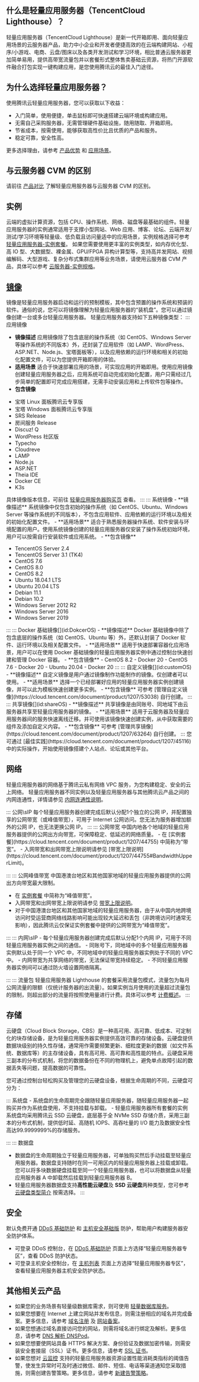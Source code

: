 ## 什么是轻量应用服务器（TencentCloud Lighthouse）？

轻量应用服务器（TencentCloud Lighthouse）是新一代开箱即用、面向轻量应用场景的云服务器产品，助力中小企业和开发者便捷高效的在云端构建网站、小程序/小游戏、电商、云盘/图床以及各类开发测试和学习环境，相比普通云服务器更加简单易用，提供高带宽流量包并以套餐形式整体售卖基础云资源，将热门开源软件融合打包实现一键构建应用，是您使用腾讯云的最佳入门途径。


## 为什么选择轻量应用服务器？

使用腾讯云轻量应用服务器，您可以获取以下收益：
- 入门简单，使用便捷，单击鼠标即可快速搭建云端环境或构建应用。
- 无需自己采购服务器，无需管理硬件基础设施，随用随取、开箱即用。
- 节省成本，按需使用，能够获取高性价比且优质的产品和服务。
- 稳定可靠，安全性高。

更多选择理由，请参考 [产品优势](https://cloud.tencent.com/document/product/1207/44362) 和 [应用场景](https://cloud.tencent.com/document/product/1207/44363)。

## 与云服务器 CVM 的区别
请前往 [产品对比](https://cloud.tencent.com/document/product/1207/44375) 了解轻量应用服务器与云服务器 CVM 的区别。

## 实例

云端的虚拟计算资源，包括 CPU、操作系统、网络、磁盘等最基础的组件。轻量应用服务器的实例通常适用于支撑小型网站、Web 应用、博客、论坛、云端开发/测试/学习环境等轻量级、低负载且访问量适中的应用场景，实例规格选择可参考 [轻量应用服务器-实例套餐](https://cloud.tencent.com/document/product/1207/44755)。
如果您需要使用更丰富的实例类型，如内存优化型、高 IO 型、大数据型、裸金属、GPU/FPGA 异构计算型等，支持高并发网站、视频编解码、大型游戏、复杂分布式集群应用等业务场景，请使用云服务器 CVM 产品，具体可以参考 [云服务器-实例规格](https://cloud.tencent.com/document/product/213/11518)。

## [镜像](id:OS)
镜像是轻量应用服务器启动和运行的预制模板，其中包含预置的操作系统和预装的软件。通俗的说，您可以将镜像理解为轻量应用服务器的“装机盘”。您可以通过镜像创建一台或多台轻量应用服务器。
轻量应用服务器支持如下五种镜像类型：
<dx-tabs>
::: 应用镜像[](id:appOS)
- **镜像描述**
应用镜像除了包含底层的操作系统（如 CentOS、Windows Server 等操作系统的不同版本）外，还封装了应用软件（如 LAMP、WordPress、ASP.NET、Node.js、宝塔面板等），以及应用依赖的运行环境和相关的初始化配置文件，可以为您提供开箱即用的体验。
- **适用场景**
适合于快速部署应用的场景，可实现应用的开箱即用。使用应用镜像创建轻量应用服务器之后，应用系统可自动完成初始化配置，用户只需经过几步简单的配置即可完成应用搭建，无需手动安装应用和上传软件包等操作。
- **包含镜像**
<ul class="params">
<li>宝塔 Linux 面板腾讯云专享版</li>
<li>宝塔 Windows 面板腾讯云专享版</li>
<li>SRS Release </li>
<li>房间服务 Release </li>
<li>Discuz! Q </li>
<li>WordPress 社区版</li>
<li>Typecho</li>
<li>Cloudreve</li>
<li>LAMP</li>
<li>Node.js</li>
<li>ASP.NET</li>
<li>Theia IDE</li>
<li>Docker CE</li>
<li>K3s</li>
</ul>
具体镜像版本信息，可前往 <a href="https://buy.cloud.tencent.com/lighthouse?buy_from=lh-doc">轻量应用服务器购买页</a> 查看。
:::
::: 系统镜像
- **镜像描述**
系统镜像中仅包含初始的操作系统（如 CentOS、Ubuntu、Windows Server 等操作系统的不同版本），不包含应用软件、应用依赖的运行环境以及相关的初始化配置文件。 
- **适用场景**
适合于熟悉服务器操作系统、软件安装与环境配置的用户。使用系统镜像创建的轻量应用服务器仅安装了操作系统初始环境，用户可以按需自行安装软件或应用系统。
- **包含镜像**
<ul class="params">
<li>TencentOS Server 2.4</li>
<li>TencentOS Server 3.1 (TK4)</li>
<li>CentOS 7.6</li>
<li>CentOS 8.0</li>
<li>CentOS 8.2</li>
<li>Ubuntu 18.04.1 LTS</li>
<li>Ubuntu 20.04 LTS</li>
<li>Debian 11.1</li>
<li>Debian 10.2</li>
<li>Windows Server 2012 R2</li>
<li>Windows Server 2016</li>
<li>Windows Server 2019</li>
</ul>
:::
::: Docker 基础镜像[](id:DokcerOS)
- **镜像描述**
Docker 基础镜像中除了包含底层的操作系统（如 CentOS、Ubuntu 等）外，还默认封装了 Docker 软件、运行环境以及相关配置文件。
- **适用场景**
适用于快速部署容器化应用场景，用户可以在使用 Docker 基础镜像的轻量应用服务器实例中通过控制台快速创建和管理 Docker 容器。
- **包含镜像**
  - CentOS 8.2 - Docker 20
  - CentOS 7.6 - Docker 20
  - Ubuntu 20.04 - Docker 20
  :::
  ::: 自定义镜像[](id:customOS)
- **镜像描述**
自定义镜像是用户通过镜像制作功能制作的镜像。仅创建者可以使用。
- **适用场景**
选择一个已经部署好应用的轻量应用服务器实例创建镜像，并可以此为模板快速创建更多实例。
- **包含镜像**
可参考 [管理自定义镜像](https://cloud.tencent.com/document/product/1207/53038) 自行创建。
:::
::: 共享镜像[](id:shareOS)
- **镜像描述**
共享镜像是由同账号、同地域下由云服务器共享至轻量应用服务器的镜像。
- **适用场景**
适用于云服务器及轻量应用服务器间的服务快速离线迁移。并可使用该镜像快速创建实例，从中获取需要的组件及添加自定义内容。
- **包含镜像**
可参考 [管理共享镜像](https://cloud.tencent.com/document/product/1207/63264) 自行创建。
:::
</dx-tabs>

<dx-alert infotype="explain" title="">
您可通过 [最佳实践](https://cloud.tencent.com/document/product/1207/45116) 中的实际操作，开始使用镜像搭建个人站点、论坛或其他平台。
</dx-alert>

## 网络

轻量应用服务器的网络基于腾讯云私有网络 VPC 服务，为您构建稳定、安全的云上网络。
<dx-alert infotype="explain" title="">
轻量应用服务器不同实例以及轻量应用服务器与其他腾讯云产品之间的内网连通性，详情请参见 [内网连通性说明](https://cloud.tencent.com/document/product/1207/50103#IntranetUnicom)。
</dx-alert>

<dx-accordion>
::: 公网\sIP
每个轻量应用服务器创建完成后默认分配1个独立的公网 IP，并配置独享的公网带宽（或峰值带宽），可用于 Internet 公网访问。您无法为服务器增加额外的公网 IP，也无法更换公网 IP。
:::
::: 公网带宽
中国内地各个地域的轻量应用服务器提供的公网出方向带宽，可保障稳定、低延迟的网络质量。


<dx-alert infotype="explain" title="">
- 在 [实例套餐](https://cloud.tencent.com/document/product/1207/44755) 中简称为“带宽”。
- 入网带宽和出网带宽上限说明请参见 [带宽上限说明](https://cloud.tencent.com/document/product/1207/44755#BandwidthUpperLimit)。
</dx-alert>

:::
::: 公网峰值带宽
中国港澳台地区和其他国家地域的轻量应用服务器提供的公网出方向带宽最大限制。
<dx-alert infotype="explain" title="">
- 在 [实例套餐](https://cloud.tencent.com/document/product/1207/44755) 中简称为“峰值带宽”。
- 入网带宽和出网带宽上限说明请参见 [带宽上限说明](https://cloud.tencent.com/document/product/1207/44755#BandwidthUpperLimit)。
- 对于中国港澳台地区和其他国家地域的轻量应用服务器，由于从中国内地跨境访问时受运营商网络线路影响可能出现较大延迟和丢包（非跨境访问时通常无影响），因此腾讯云仅保证实例套餐中提供的公网带宽为“峰值带宽”。
</dx-alert>
:::
::: 内网\sIP
- 每个轻量应用服务器创建完成后默认分配1个内网 IP，可用于不同轻量应用服务器实例之间的通信。
- 同账号下，同地域中的多个轻量应用服务器实例默认处于同一个 VPC 中，不同地域中的轻量应用服务器实例处于不同的 VPC 中。
- 内网带宽为共享网络的带宽，无法保证带宽持续稳定。
- 不同轻量应用服务器实例间可以通过防火墙设置网络隔离。

:::
::: 流量包
轻量应用服务器 Lighthouse 的套餐采用流量包模式，流量包为每月公网流量的限额（仅统计服务器的出流量）。如果实例当月使用的流量超过流量包的限制，则超出部分的流量将按照使用量进行计费。具体可以参考 [计费概述](https://cloud.tencent.com/document/product/1207/44368)。
:::
</dx-accordion>

## 存储
云硬盘（Cloud Block Storage，CBS）是一种高可用、高可靠、低成本、可定制化的块存储设备，是为轻量应用服务器实例提供高效可靠的存储设备。云硬盘提供数据块级别的持久性存储，通常用作需要频繁更新、细粒度更新的数据（如文件系统、数据库等）的主存储设备，具有高可用、高可靠和高性能的特点。云硬盘采用三副本的分布式机制，将您的数据备份在不同的物理机上，避免单点故障引起的数据丢失等问题，提高数据的可靠性。

您可通过控制台轻松购买及管理您的云硬盘设备，根据生命周期的不同，云硬盘可分为：

<dx-accordion>
::: 系统盘
- 系统盘的生命周期完全跟随轻量应用服务器，随轻量应用服务器一起购买并作为系统盘使用，不支持挂载与卸载。
- 轻量应用服务器所有套餐的实例系统盘均采用腾讯云 SSD 云硬盘，底层基于全 NVMe SSD 存储介质，采用三副本的分布式机制，提供低时延、高随机 IOPS、高吞吐量的 I/O 能力及数据安全性高达99.9999999%的存储服务。

:::
::: 数据盘
- 数据盘的生命周期独立于轻量应用服务器，可单独购买然后手动挂载至轻量应用服务器。数据盘支持随时在同一可用区内的轻量应用服务器上挂载或卸载。您可以将多块数据硬盘挂载至同一个轻量应用服务器，也可以将数据盘从轻量应用服务器 A 中卸载然后挂载到轻量应用服务器 B。
- 轻量应用服务器数据盘支持**高性能云硬盘**及 **SSD 云硬盘**两种类型，您可参考 [云硬盘类型简介](https://cloud.tencent.com/document/product/362/2353#.E4.BA.91.E7.A1.AC.E7.9B.98.E7.B1.BB.E5.9E.8B.E7.AE.80.E4.BB.8B) 按需选择。
:::
</dx-accordion>





## 安全
默认免费开通 [DDoS 基础防护](https://cloud.tencent.com/document/product/1020/31625) 和 [主机安全基础版](https://cloud.tencent.com/document/product/296/2222) 防护，帮助用户构建服务器安全防护体系。
<dx-alert infotype="explain" title="">
- 可登录 DDoS 控制台，在 [DDoS 基础防护](https://console.cloud.tencent.com/ddos/ddos-basic) 页面上方选择“轻量应用服务器专区”，查看 DDoS 防护状态。
- 可登录主机安全控制台，在 [主机列表](https://console.cloud.tencent.com/cwp/asset/machine) 页面上方选择“轻量应用服务器专区”，查看轻量应用服务器主机安全防护状态。
</dx-alert>


## 其他相关云产品
- 如果您的业务场景有轻量级数据库需求，则可使用 [轻量数据库服务](https://cloud.tencent.com/document/product/1207/59866)。
- 如果您想要在 Internet 上建立网站并发布信息，则需注册相应的域名并完成备案。更多信息，请参考 [域名注册](https://cloud.tencent.com/document/product/242) 及 [网站备案](https://cloud.tencent.com/document/product/1207/45756)。
- 如果您想通过域名直接访问您的网站，则需将域名进行绑定及解析。更多信息，请参考 [DNS 解析 DNSPod](https://cloud.tencent.com/document/product/302)。
- 如果您想要使网站具备 HTTPS 解决方案、身份验证及数据加密传输，则需安装安全套接层（SSL）证书。更多信息，请参考 [SSL 证书](https://cloud.tencent.com/document/product/400)。
- 如果您想对 [云监控](https://cloud.tencent.com/document/product/248/13466) 支持的轻量应用服务器资源设置性能消耗类指标的阈值告警，使发生异常时可及时通过微信、邮件、短信、电话等渠道通知您采取措施，则需创建告警策略。更多信息，请参考 [新建告警策略](https://cloud.tencent.com/document/product/248/50398)。
